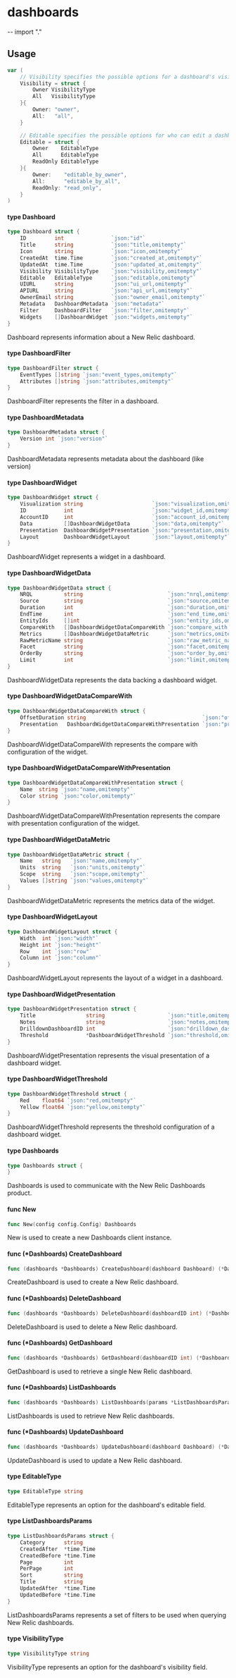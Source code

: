# dashboards
--
    import "."


## Usage

```go
var (
	// Visibility specifies the possible options for a dashboard's visibility.
	Visibility = struct {
		Owner VisibilityType
		All   VisibilityType
	}{
		Owner: "owner",
		All:   "all",
	}

	// Editable specifies the possible options for who can edit a dashboard.
	Editable = struct {
		Owner    EditableType
		All      EditableType
		ReadOnly EditableType
	}{
		Owner:    "editable_by_owner",
		All:      "editable_by_all",
		ReadOnly: "read_only",
	}
)
```

#### type Dashboard

```go
type Dashboard struct {
	ID         int               `json:"id"`
	Title      string            `json:"title,omitempty"`
	Icon       string            `json:"icon,omitempty"`
	CreatedAt  time.Time         `json:"created_at,omitempty"`
	UpdatedAt  time.Time         `json:"updated_at,omitempty"`
	Visibility VisibilityType    `json:"visibility,omitempty"`
	Editable   EditableType      `json:"editable,omitempty"`
	UIURL      string            `json:"ui_url,omitempty"`
	APIURL     string            `json:"api_url,omitempty"`
	OwnerEmail string            `json:"owner_email,omitempty"`
	Metadata   DashboardMetadata `json:"metadata"`
	Filter     DashboardFilter   `json:"filter,omitempty"`
	Widgets    []DashboardWidget `json:"widgets,omitempty"`
}
```

Dashboard represents information about a New Relic dashboard.

#### type DashboardFilter

```go
type DashboardFilter struct {
	EventTypes []string `json:"event_types,omitempty"`
	Attributes []string `json:"attributes,omitempty"`
}
```

DashboardFilter represents the filter in a dashboard.

#### type DashboardMetadata

```go
type DashboardMetadata struct {
	Version int `json:"version"`
}
```

DashboardMetadata represents metadata about the dashboard (like version)

#### type DashboardWidget

```go
type DashboardWidget struct {
	Visualization string                      `json:"visualization,omitempty"`
	ID            int                         `json:"widget_id,omitempty"`
	AccountID     int                         `json:"account_id,omitempty"`
	Data          []DashboardWidgetData       `json:"data,omitempty"`
	Presentation  DashboardWidgetPresentation `json:"presentation,omitempty"`
	Layout        DashboardWidgetLayout       `json:"layout,omitempty"`
}
```

DashboardWidget represents a widget in a dashboard.

#### type DashboardWidgetData

```go
type DashboardWidgetData struct {
	NRQL          string                           `json:"nrql,omitempty"`
	Source        string                           `json:"source,omitempty"`
	Duration      int                              `json:"duration,omitempty"`
	EndTime       int                              `json:"end_time,omitempty"`
	EntityIds     []int                            `json:"entity_ids,omitempty"`
	CompareWith   []DashboardWidgetDataCompareWith `json:"compare_with,omitempty"`
	Metrics       []DashboardWidgetDataMetric      `json:"metrics,omitempty"`
	RawMetricName string                           `json:"raw_metric_name,omitempty"`
	Facet         string                           `json:"facet,omitempty"`
	OrderBy       string                           `json:"order_by,omitempty"`
	Limit         int                              `json:"limit,omitempty"`
}
```

DashboardWidgetData represents the data backing a dashboard widget.

#### type DashboardWidgetDataCompareWith

```go
type DashboardWidgetDataCompareWith struct {
	OffsetDuration string                                     `json:"offset_duration,omitempty"`
	Presentation   DashboardWidgetDataCompareWithPresentation `json:"presentation,omitempty"`
}
```

DashboardWidgetDataCompareWith represents the compare with configuration of the
widget.

#### type DashboardWidgetDataCompareWithPresentation

```go
type DashboardWidgetDataCompareWithPresentation struct {
	Name  string `json:"name,omitempty"`
	Color string `json:"color,omitempty"`
}
```

DashboardWidgetDataCompareWithPresentation represents the compare with
presentation configuration of the widget.

#### type DashboardWidgetDataMetric

```go
type DashboardWidgetDataMetric struct {
	Name   string   `json:"name,omitempty"`
	Units  string   `json:"units,omitempty"`
	Scope  string   `json:"scope,omitempty"`
	Values []string `json:"values,omitempty"`
}
```

DashboardWidgetDataMetric represents the metrics data of the widget.

#### type DashboardWidgetLayout

```go
type DashboardWidgetLayout struct {
	Width  int `json:"width"`
	Height int `json:"height"`
	Row    int `json:"row"`
	Column int `json:"column"`
}
```

DashboardWidgetLayout represents the layout of a widget in a dashboard.

#### type DashboardWidgetPresentation

```go
type DashboardWidgetPresentation struct {
	Title                string                    `json:"title,omitempty"`
	Notes                string                    `json:"notes,omitempty"`
	DrilldownDashboardID int                       `json:"drilldown_dashboard_id,omitempty"`
	Threshold            *DashboardWidgetThreshold `json:"threshold,omitempty"`
}
```

DashboardWidgetPresentation represents the visual presentation of a dashboard
widget.

#### type DashboardWidgetThreshold

```go
type DashboardWidgetThreshold struct {
	Red    float64 `json:"red,omitempty"`
	Yellow float64 `json:"yellow,omitempty"`
}
```

DashboardWidgetThreshold represents the threshold configuration of a dashboard
widget.

#### type Dashboards

```go
type Dashboards struct {
}
```

Dashboards is used to communicate with the New Relic Dashboards product.

#### func  New

```go
func New(config config.Config) Dashboards
```
New is used to create a new Dashboards client instance.

#### func (*Dashboards) CreateDashboard

```go
func (dashboards *Dashboards) CreateDashboard(dashboard Dashboard) (*Dashboard, error)
```
CreateDashboard is used to create a New Relic dashboard.

#### func (*Dashboards) DeleteDashboard

```go
func (dashboards *Dashboards) DeleteDashboard(dashboardID int) (*Dashboard, error)
```
DeleteDashboard is used to delete a New Relic dashboard.

#### func (*Dashboards) GetDashboard

```go
func (dashboards *Dashboards) GetDashboard(dashboardID int) (*Dashboard, error)
```
GetDashboard is used to retrieve a single New Relic dashboard.

#### func (*Dashboards) ListDashboards

```go
func (dashboards *Dashboards) ListDashboards(params *ListDashboardsParams) ([]Dashboard, error)
```
ListDashboards is used to retrieve New Relic dashboards.

#### func (*Dashboards) UpdateDashboard

```go
func (dashboards *Dashboards) UpdateDashboard(dashboard Dashboard) (*Dashboard, error)
```
UpdateDashboard is used to update a New Relic dashboard.

#### type EditableType

```go
type EditableType string
```

EditableType represents an option for the dashboard's editable field.

#### type ListDashboardsParams

```go
type ListDashboardsParams struct {
	Category      string
	CreatedAfter  *time.Time
	CreatedBefore *time.Time
	Page          int
	PerPage       int
	Sort          string
	Title         string
	UpdatedAfter  *time.Time
	UpdatedBefore *time.Time
}
```

ListDashboardsParams represents a set of filters to be used when querying New
Relic dashboards.

#### type VisibilityType

```go
type VisibilityType string
```

VisibilityType represents an option for the dashboard's visibility field.
